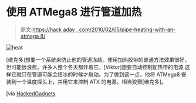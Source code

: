 # 使用 ATMega8 进行管道加热

> 原文:[https://hack aday . com/2010/02/05/pipe-heating-with-an-atmega 8/](https://hackaday.com/2010/02/05/pipe-heating-with-an-atmega8/)

![](../Images/1f31c4069dcf59593628e493e19acfdf.png "heat")

[维克多]想要一个系统来防止他的管道冻结。使用加热胶带的普通方法效果很好，但可能很浪费。许多人整个冬天都开着它。[Viktor]想要自动控制加热带的电源,这样它就只在管道可能会结冰的时候才启动。为了做到这一点，他将 ATMega8 安装到一个温度探头上，并用它来控制 ATX 的电源。相当狡猾[维克多]。

[via [HackedGadgets](http://hackedgadgets.com/2010/02/03/microcontroller-temperature-controlled-pipe-heating-keeps-pipe-from-freezing/?utm_source=feedburner&utm_medium=feed&utm_campaign=Feed:+HackedGadgets+(Hacked+Gadgets))